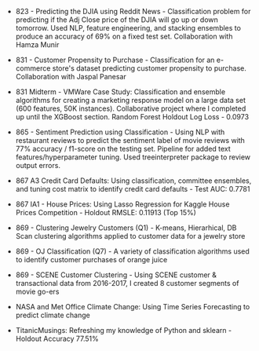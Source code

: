 * 823 - Predicting the DJIA using Reddit News - Classification problem for predicting if the Adj Close price of the DJIA will go up or down tomorrow. Used NLP, feature engineering, and stacking ensembles to produce an accuracy of 69% on a fixed test set. Collaboration with Hamza Munir

* 831 - Customer Propensity to Purchase - Classification for an e-commerce store's dataset predicting customer propensity to purchase. Collaboration with Jaspal Panesar
* 831 Midterm - VMWare Case Study: Classification and ensemble algorithms for creating a marketing response model on a large data set (600 features, 50K instances). Collaborative project where I completed up until the XGBoost section. Random Forest Holdout Log Loss - 0.0973

* 865 - Sentiment Prediction using Classification - Using NLP with restaurant reviews to predict the sentiment label of movie reviews with 77% accuracy / f1-score on the testing set. Pipeline for added text features/hyperparameter tuning. Used treeinterpreter package to review output errors.

* 867 A3 Credit Card Defaults: Using classification, committee ensembles, and tuning cost matrix to identify credit card defaults - Test AUC: 0.7781
* 867 IA1 - House Prices: Using Lasso Regression for Kaggle House Prices Competition -  Holdout RMSLE: 0.11913 (Top 15%)

* 869 - Clustering Jewelry Customers (Q1) - K-means, Hierarhical, DB Scan clustering algorithms applied to customer data for a jewelry store
* 869 - OJ Classification (Q7) - A variety of classification algorithms used to identify customer purchases of orange juice
* 869 - SCENE Customer Clustering - Using SCENE customer & transactional data from 2016-2017, I created 8 customer segments of movie go-ers

* NASA and Met Office Climate Change: Using Time Series Forecasting to predict climate change  
* TitanicMusings: Refreshing my knowledge of Python and sklearn - Holdout Accuracy 77.51%

